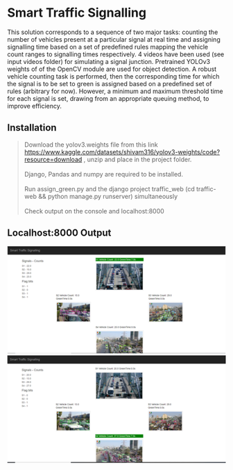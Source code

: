 # Smart Traffic Signalling

This solution corresponds to a sequence of two major tasks: counting the number of vehicles present at a particular signal at real time and assigning signalling time based on a set of predefined rules mapping the vehicle count ranges to signalling times respectively. 4 videos have been used (see input videos folder) for simulating a signal junction. Pretrained YOLOv3 weights of of the OpenCV module are used for object detection. A robust vehicle counting task is performed, then the corresponding time for which the signal is to be set to green is assigned based on a predefined set of rules (arbitrary for now). However, a minimum and maximum threshold time for each signal is set, drawing from an appropriate queuing method, to improve efficiency.

## Installation

> Download the yolov3.weights file from this link https://www.kaggle.com/datasets/shivam316/yolov3-weights/code?resource=download , unzip and place in the project folder.\
> \
> Django, Pandas and numpy are required to be installed.\
> \
> Run assign_green.py and the django project traffic_web (cd traffic-web && python manage.py runserver) simultaneously\
> \
> Check output on the console and localhost:8000

## Localhost:8000 Output

![Img Not Found](ReadMeImages/web.png)
![Img Not Found](ReadMeImages/web2.png)
